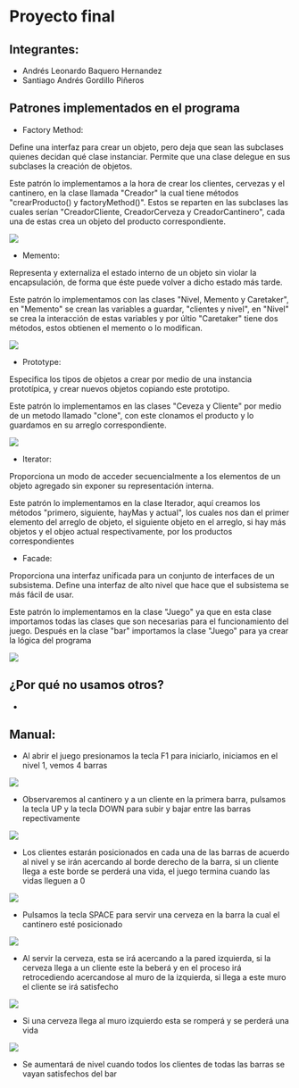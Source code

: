 # Proyecto final
## Integrantes:
- Andrés Leonardo Baquero Hernandez
- Santiago Andrés Gordillo Piñeros

## Patrones implementados en el programa
- Factory Method:

Define una interfaz para crear un objeto, pero deja que sean las subclases quienes decidan qué clase instanciar. 
Permite que una clase delegue en sus subclases la creación de objetos.

Este patrón lo implementamos a la hora de crear los clientes, cervezas y el cantinero, en la clase llamada "Creador" la cual tiene métodos "crearProducto() y factoryMethod()". Estos se reparten en las subclases las cuales serían "CreadorCliente, CreadorCerveza y CreadorCantinero", cada una de estas crea un objeto del producto correspondiente.

![](https://github.com/SAGO2001/ModelosI/blob/master/FactoryMethod.png?raw=true)

- Memento:

Representa y externaliza el estado interno de un objeto sin violar la encapsulación, de forma que éste puede volver a dicho estado más tarde.

Este patrón lo implementamos con las clases "Nivel, Memento y Caretaker", en "Memento" se crean las variables a guardar, "clientes y nivel", en "Nivel" se crea la interacción de estas variables y por últio "Caretaker" tiene dos métodos, estos obtienen el memento o lo modifican.

![](https://github.com/SAGO2001/ModelosI/blob/master/Memento.png?raw=true)

- Prototype:

Especifica los tipos de objetos a crear por medio de una instancia prototípica, y crear nuevos objetos copiando este prototipo.

Este patrón lo implementamos en las clases "Ceveza y Cliente" por medio de un metodo llamado "clone", con este clonamos el producto y lo guardamos en su arreglo correspondiente.

![](https://github.com/SAGO2001/ModelosI/blob/master/Prototype.png?raw=true)
- Iterator:

Proporciona un modo de acceder secuencialmente a los elementos de un objeto agregado sin exponer su representación interna.

Este patrón lo implementamos en la clase Iterador, aquí creamos los métodos "primero, siguiente, hayMas y actual", los cuales nos dan el primer elemento del arreglo de objeto, el siguiente objeto en el arreglo, si hay más objetos y el objeo actual respectivamente, por los productos correspondientes

- Facade:

Proporciona una interfaz unificada para un conjunto de interfaces de un subsistema. Define una interfaz de alto nivel que hace que el subsistema se más fácil de usar.

Este patrón lo implementamos en la clase "Juego" ya que en esta clase importamos todas las clases que son necesarias para el funcionamiento del juego. Después en la clase "bar" importamos la clase "Juego" para ya crear la lógica del programa

![](https://github.com/SAGO2001/ModelosI/blob/master/Facade.png?raw=true)

## ¿Por qué no usamos otros?

- 

## Manual:

- Al abrir el juego presionamos la tecla F1 para iniciarlo, iniciamos en el nivel 1, vemos 4 barras

![](https://github.com/AndresBaquero-00/JuegoCantina/blob/master/Cantina.png?raw=true)

- Observaremos al cantinero y a un cliente en la primera barra, pulsamos la tecla UP y la tecla DOWN para subir y bajar entre las barras repectivamente

![](https://github.com/SAGO2001/ModelosI/blob/master/Cantina2.JPG?raw=true)

- Los clientes estarán posicionados en cada una de las barras de acuerdo al nivel y se irán acercando al borde derecho de la barra, si un cliente llega a este borde se perderá una vida, el juego termina cuando las vidas lleguen a 0

![](https://github.com/SAGO2001/ModelosI/blob/master/Cantina3.png?raw=true)

- Pulsamos la tecla SPACE para servir una cerveza en la barra la cual el cantinero esté posicionado

![](https://github.com/SAGO2001/ModelosI/blob/master/Cantina6.png?raw=true)

- Al servir la cerveza, esta se irá acercando a la pared izquierda, si la cerveza llega a un cliente este la beberá y en el proceso irá retrocediendo acercandose al muro de la izquierda, si llega a este muro el cliente se irá satisfecho

![](https://github.com/SAGO2001/ModelosI/blob/master/Cantina5.png?raw=true)

- Si una cerveza llega al muro izquierdo esta se romperá y se perderá una vida

![](https://github.com/SAGO2001/ModelosI/blob/master/Cantina4.png?raw=true)

- Se aumentará de nivel cuando todos los clientes de todas las barras se vayan satisfechos del bar

